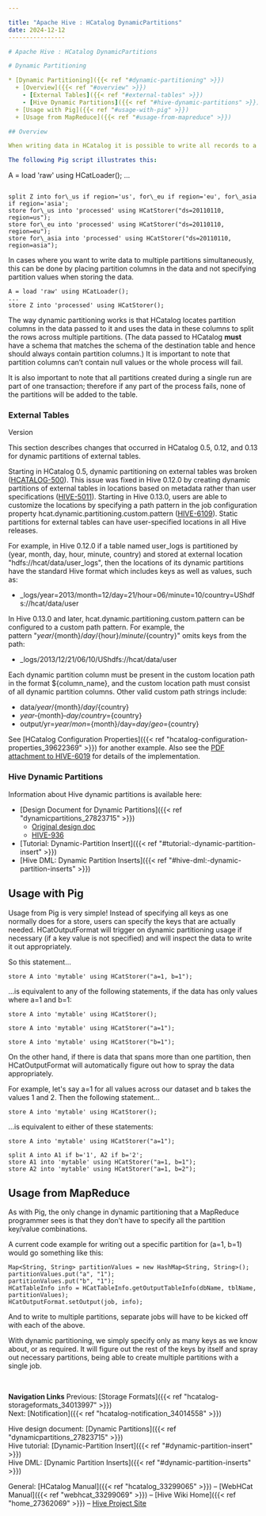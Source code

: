 ```yaml
---

title: "Apache Hive : HCatalog DynamicPartitions"
date: 2024-12-12
----------------

# Apache Hive : HCatalog DynamicPartitions

# Dynamic Partitioning

* [Dynamic Partitioning]({{< ref "#dynamic-partitioning" >}})
  + [Overview]({{< ref "#overview" >}})
    - [External Tables]({{< ref "#external-tables" >}})
    - [Hive Dynamic Partitions]({{< ref "#hive-dynamic-partitions" >}})
  + [Usage with Pig]({{< ref "#usage-with-pig" >}})
  + [Usage from MapReduce]({{< ref "#usage-from-mapreduce" >}})

## Overview

When writing data in HCatalog it is possible to write all records to a single partition. In this case the partition column(s) need not be in the output data.

The following Pig script illustrates this:

```
A = load 'raw' using HCatLoader(); 
... 
```

split Z into for\_us if region='us', for\_eu if region='eu', for\_asia if region='asia'; 
store for\_us into 'processed' using HCatStorer("ds=20110110, region=us"); 
store for\_eu into 'processed' using HCatStorer("ds=20110110, region=eu"); 
store for\_asia into 'processed' using HCatStorer("ds=20110110, region=asia"); 

```

In cases where you want to write data to multiple partitions simultaneously, this can be done by placing partition columns in the data and not specifying partition values when storing the data.

```
A = load 'raw' using HCatLoader(); 
... 
store Z into 'processed' using HCatStorer(); 

```

The way dynamic partitioning works is that HCatalog locates partition columns in the data passed to it and uses the data in these columns to split the rows across multiple partitions. (The data passed to HCatalog **must** have a schema that matches the schema of the destination table and hence should always contain partition columns.) It is important to note that partition columns can’t contain null values or the whole process will fail.

It is also important to note that all partitions created during a single run are part of one transaction; therefore if any part of the process fails, none of the partitions will be added to the table.

### External Tables

Version

This section describes changes that occurred in HCatalog 0.5, 0.12, and 0.13 for dynamic partitions of external tables.

Starting in HCatalog 0.5, dynamic partitioning on external tables was broken ([HCATALOG-500](https://issues.apache.org/jira/browse/HCATALOG-500)). This issue was fixed in Hive 0.12.0 by creating dynamic partitions of external tables in locations based on metadata rather than user specifications ([HIVE-5011](https://issues.apache.org/jira/browse/HIVE-5011)). Starting in Hive 0.13.0, users are able to customize the locations by specifying a path pattern in the job configuration property hcat.dynamic.partitioning.custom.pattern ([HIVE-6109](https://issues.apache.org/jira/browse/HIVE-6109)). Static partitions for external tables can have user-specified locations in all Hive releases.

For example, in Hive 0.12.0 if a table named user\_logs is partitioned by (year, month, day, hour, minute, country) and stored at external location "hdfs://hcat/data/user\_logs", then the locations of its dynamic partitions have the standard Hive format which includes keys as well as values, such as:

* \_logs/year=2013/month=12/day=21/hour=06/minute=10/country=UShdfs://hcat/data/user

In Hive 0.13.0 and later, hcat.dynamic.partitioning.custom.pattern can be configured to a custom path pattern. For example, the pattern "${year}/${month}/${day}/${hour}/${minute}/${country}" omits keys from the path:

* \_logs/2013/12/21/06/10/UShdfs://hcat/data/user

Each dynamic partition column must be present in the custom location path in the format ${column\_name}, and the custom location path must consist of all dynamic partition columns. Other valid custom path strings include:

* data/${year}/${month}/${day}/${country}
* ${year}­‐${month}­‐${day}/country=${country}
* output/yr=${year}/mon=${month}/day=${day}/geo=${country}

See [HCatalog Configuration Properties]({{< ref "hcatalog-configuration-properties_39622369" >}}) for another example. Also see the [PDF attachment to HIVE-6019](https://issues.apache.org/jira/secure/attachment/12622686/HIVE-6109.pdf) for details of the implementation.

### Hive Dynamic Partitions

Information about Hive dynamic partitions is available here:

* [Design Document for Dynamic Partitions]({{< ref "dynamicpartitions_27823715" >}})
  + [Original design doc](https://issues.apache.org/jira/secure/attachment/12437909/dp_design.txt)
  + [HIVE-936](https://issues.apache.org/jira/browse/HIVE-936)
* [Tutorial: Dynamic-Partition Insert]({{< ref "#tutorial:-dynamic-partition-insert" >}})
* [Hive DML: Dynamic Partition Inserts]({{< ref "#hive-dml:-dynamic-partition-inserts" >}})

## Usage with Pig

Usage from Pig is very simple! Instead of specifying all keys as one normally does for a store, users can specify the keys that are actually needed. HCatOutputFormat will trigger on dynamic partitioning usage if necessary (if a key value is not specified) and will inspect the data to write it out appropriately.

So this statement...

```
store A into 'mytable' using HCatStorer("a=1, b=1");

```

...is equivalent to any of the following statements, if the data has only values where a=1 and b=1:

```
store A into 'mytable' using HCatStorer();

```

```
store A into 'mytable' using HCatStorer("a=1");

```

```
store A into 'mytable' using HCatStorer("b=1");

```

On the other hand, if there is data that spans more than one partition, then HCatOutputFormat will automatically figure out how to spray the data appropriately.

For example, let's say a=1 for all values across our dataset and b takes the values 1 and 2. Then the following statement...

```
store A into 'mytable' using HCatStorer();

```

...is equivalent to either of these statements:

```
store A into 'mytable' using HCatStorer("a=1");

```

```
split A into A1 if b='1', A2 if b='2';
store A1 into 'mytable' using HCatStorer("a=1, b=1");
store A2 into 'mytable' using HCatStorer("a=1, b=2");

```

## Usage from MapReduce

As with Pig, the only change in dynamic partitioning that a MapReduce programmer sees is that they don't have to specify all the partition key/value combinations.

A current code example for writing out a specific partition for (a=1, b=1) would go something like this:

```
Map<String, String> partitionValues = new HashMap<String, String>();
partitionValues.put("a", "1");
partitionValues.put("b", "1");
HCatTableInfo info = HCatTableInfo.getOutputTableInfo(dbName, tblName, partitionValues);
HCatOutputFormat.setOutput(job, info);

```

And to write to multiple partitions, separate jobs will have to be kicked off with each of the above.

With dynamic partitioning, we simply specify only as many keys as we know about, or as required. It will figure out the rest of the keys by itself and spray out necessary partitions, being able to create multiple partitions with a single job.

 

**Navigation Links**
Previous: [Storage Formats]({{< ref "hcatalog-storageformats_34013997" >}})  
Next: [Notification]({{< ref "hcatalog-notification_34014558" >}})

Hive design document: [Dynamic Partitions]({{< ref "dynamicpartitions_27823715" >}})  
Hive tutorial: [Dynamic-Partition Insert]({{< ref "#dynamic-partition-insert" >}})  
Hive DML: [Dynamic Partition Inserts]({{< ref "#dynamic-partition-inserts" >}})

General: [HCatalog Manual]({{< ref "hcatalog_33299065" >}}) – [WebHCat Manual]({{< ref "webhcat_33299069" >}}) – [Hive Wiki Home]({{< ref "home_27362069" >}}) – [Hive Project Site](http://hive.apache.org/)

